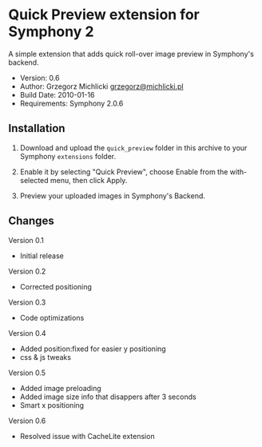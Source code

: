 Quick Preview extension for Symphony 2
======================================

A simple extension that adds quick roll-over image preview in Symphony's backend.

- Version: 0.6
- Author: Grzegorz Michlicki <grzegorz@michlicki.pl>
- Build Date: 2010-01-16
- Requirements: Symphony 2.0.6

## Installation

1. Download and upload the `quick_preview` folder in this archive to your Symphony `extensions` folder.

2. Enable it by selecting "Quick Preview", choose Enable from the with-selected menu, then click Apply.

3. Preview your uploaded images in Symphony's Backend.

## Changes

Version 0.1

- Initial release

Version 0.2

- Corrected positioning

Version 0.3

- Code optimizations

Version 0.4

- Added position:fixed for easier y positioning
- css & js tweaks

Version 0.5

- Added image preloading
- Added image size info that disappers after 3 seconds
- Smart x positioning

Version 0.6

- Resolved issue with CacheLite extension
